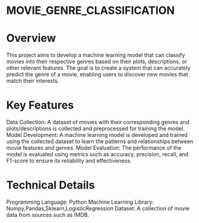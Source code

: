 # MOVIE_GENRE_CLASSIFICATION
# Overview
This project aims to develop a machine learning model that can classify movies into their respective genres based on their plots, descriptions, or other relevant features. The goal is to create a system that can accurately predict the genre of a movie, enabling users to discover new movies that match their interests.

# Key Features
Data Collection: A dataset of movies with their corresponding genres and plots/descriptions is collected and preprocessed for training the model.
Model Development: A machine learning model is developed and trained using the collected dataset to learn the patterns and relationships between movie features and genres.
Model Evaluation: The performance of the model is evaluated using metrics such as accuracy, precision, recall, and F1-score to ensure its reliability and effectiveness.

# Technical Details
Programming Language: Python
Machine Learning Library: Numpy,Pandas,Sklearn,LogisticRegression
Dataset: A collection of movie data from sources such as IMDB.
